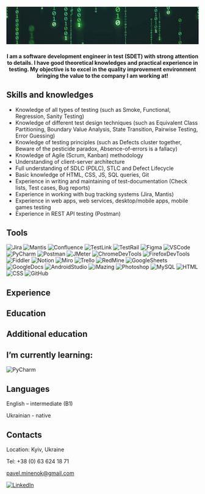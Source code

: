 [![Header](https://github.com/minenokpp/minenokpp/blob/master/assets/matrix_intro_cutted.jpg)](https://www.linkedin.com/in/pavel-minenok)

<center>

#### I am a software development engineer in test (SDET) with strong attention to details. I have good theoretical knowledges and practical experience in testing. My objective is to excel in the quality improvement environment bringing the value to the company I am working at!

</center>

## Skills and knowledges

- Knowledge of all types of testing (such as Smoke, Functional,
  Regression, Sanity Testing)
- Knowledge of different test design techniques (such as
  Equivalent Class Partitioning, Boundary Value Analysis, State
  Transition, Pairwise Testing, Error Guessing)
- Knowledge of testing principles (such as Defects cluster
  together, Beware of the pesticide paradox, Absence-of-errors is
  a fallacy)
- Knowledge of Agile (Scrum, Kanban) methodology
- Understanding of client-server architecture
- Full understanding of SDLC (PDLC), STLC and Defect Lifecycle
- Basic knowledge of HTML, CSS, JS, SQL queries, Git
- Experience in writing and maintaining of test-documentation
  (Check lists, Test cases, Bug reports)
- Experience in working with bug tracking systems (Jira, Mantis)
- Experience in web apps, web services, desktop/mobile apps,
  mobile games testing
- Experience in REST API testing (Postman)

## Tools

![Jira](https://img.shields.io/badge/-Jira-090909?style=for-the-badge&logo=Jira&logoColor=47C5FB)
![Mantis](https://img.shields.io/badge/-Mantis-090909?style=for-the-badge&logo=OpenBugBounty&logoColor=00D1B2)
![Confluence](https://img.shields.io/badge/-Confluence-090909?style=for-the-badge&logo=Confluence&logoColor=47C5FB)
![TestLink](https://img.shields.io/badge/-TestLink-090909?style=for-the-badge&logo=Chainlink&logoColor=FCC624)
![TestRail](https://img.shields.io/badge/-TestRail-090909?style=for-the-badge&logo=TrainerRoad&logoColor=154360)
![Figma](https://img.shields.io/badge/-Figma-090909?style=for-the-badge&logo=Figma&logoColor=A569BD)
![VSCode](https://img.shields.io/badge/-VSCode-090909?style=for-the-badge&logo=VisualStudioCode&logoColor=2E86C1)
![PyCharm](https://img.shields.io/badge/-PyCharm-090909?style=for-the-badge&logo=PyCharm&logoColor=ABB2B9)
![Postman](https://img.shields.io/badge/-Postman-090909?style=for-the-badge&logo=postman&logoColor=FF6C37)
![JMeter](https://img.shields.io/badge/-JMeter-090909?style=for-the-badge&logo=ApacheJMeter&logoColor=D22128)
![ChromeDevTools](https://img.shields.io/badge/-Chrome_DT-090909?style=for-the-badge&logo=GoogleChrome&logoColor=4285F4)
![FirefoxDevTools](https://img.shields.io/badge/-Firefox_DT-090909?style=for-the-badge&logo=FirefoxBrowser&logoColor=FF7139)
![Fiddler](https://img.shields.io/badge/-Fiddler-090909?style=for-the-badge&logo=FoursquareCityGuide&logoColor=18A303)
![Notion](https://img.shields.io/badge/-Notion-090909?style=for-the-badge&logo=Notion&logoColor=FFFFFF)
![Miro](https://img.shields.io/badge/-Miro-090909?style=for-the-badge&logo=Miro&logoColor=FABE04)
![Trello](https://img.shields.io/badge/-Trello-090909?style=for-the-badge&logo=Trello&logoColor=0052CC)
![RedMine](https://img.shields.io/badge/-RedMine-090909?style=for-the-badge&logo=RedMine&logoColor=B32024)
![GoogleSheets](https://img.shields.io/badge/-Google_Sheets-090909?style=for-the-badge&logo=GoogleSheets&logoColor=34A853)
![GoogleDocs](https://img.shields.io/badge/-Google_Docs-090909?style=for-the-badge&logo=GoogleSheets&logoColor=47C5FB)
![AndroidStudio](https://img.shields.io/badge/-Android_Studio-090909?style=for-the-badge&logo=AndroidStudio&logoColor=3DDC84)
![iMazing](https://img.shields.io/badge/-iMazing-090909?style=for-the-badge&logo=Statuspage&logoColor=DC04FA)
![Photoshop](https://img.shields.io/badge/-Adobe_Photoshop-090909?style=for-the-badge&logo=AdobePhotoshop&logoColor=31A8FF)
![MySQL](https://img.shields.io/badge/-MYSQL-090909?style=for-the-badge&logo=MySQL&logoColor=4479A1)
![HTML](https://img.shields.io/badge/-HTML-090909?style=for-the-badge&logo=HTML5&logoColor=E34F26)
![CSS](https://img.shields.io/badge/-CSS-090909?style=for-the-badge&logo=CSS3&logoColor=1572B6)
![GitHub](https://img.shields.io/badge/-GitHub-090909?style=for-the-badge&logo=GitHub&logoColor=FFFFFF)

## Experience

## Education

## Additional education

## I’m currently learning:

![PyCharm](https://img.shields.io/badge/-PyCharm-090909?style=for-the-badge&logo=PyCharm&logoColor=ABB2B9)

## Languages

English – intermediate (B1)

Ukrainian - native

## Contacts

Location: Kyiv, Ukraine

Tel: +38 (0) 63 624 18 71

pavel.minenok@gmail.com

[![LinkedIn](https://img.shields.io/badge/-LinkedIn-090909?style=for-the-badge&logo=LinkedIn&logoColor=0A66C2)](https://www.linkedin.com/in/pavel-minenok)
